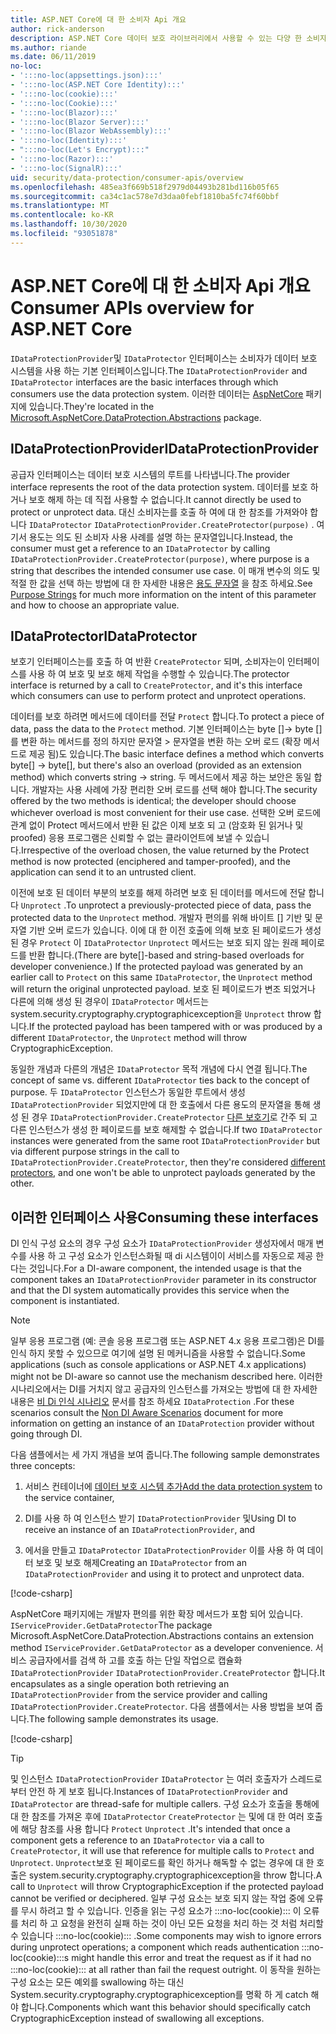 ```yaml
---
title: ASP.NET Core에 대 한 소비자 Api 개요
author: rick-anderson
description: ASP.NET Core 데이터 보호 라이브러리에서 사용할 수 있는 다양 한 소비자 Api에 대 한 간략 한 개요를 수신 합니다.
ms.author: riande
ms.date: 06/11/2019
no-loc:
- ':::no-loc(appsettings.json):::'
- ':::no-loc(ASP.NET Core Identity):::'
- ':::no-loc(cookie):::'
- ':::no-loc(Cookie):::'
- ':::no-loc(Blazor):::'
- ':::no-loc(Blazor Server):::'
- ':::no-loc(Blazor WebAssembly):::'
- ':::no-loc(Identity):::'
- ":::no-loc(Let's Encrypt):::"
- ':::no-loc(Razor):::'
- ':::no-loc(SignalR):::'
uid: security/data-protection/consumer-apis/overview
ms.openlocfilehash: 485ea3f669b518f2979d04493b281bd116b05f65
ms.sourcegitcommit: ca34c1ac578e7d3daa0febf1810ba5fc74f60bbf
ms.translationtype: MT
ms.contentlocale: ko-KR
ms.lasthandoff: 10/30/2020
ms.locfileid: "93051878"
---
```

# <a name="consumer-apis-overview-for-aspnet-core"></a><span data-ttu-id="5b8d2-103">ASP.NET Core에 대 한 소비자 Api 개요</span><span class="sxs-lookup"><span data-stu-id="5b8d2-103">Consumer APIs overview for ASP.NET Core</span></span>

<span data-ttu-id="5b8d2-104">`IDataProtectionProvider`및 `IDataProtector` 인터페이스는 소비자가 데이터 보호 시스템을 사용 하는 기본 인터페이스입니다.</span><span class="sxs-lookup"><span data-stu-id="5b8d2-104">The `IDataProtectionProvider` and `IDataProtector` interfaces are the basic interfaces through which consumers use the data protection system.</span></span> <span data-ttu-id="5b8d2-105">이러한 데이터는 [AspNetCore](https://www.nuget.org/packages/Microsoft.AspNetCore.DataProtection.Abstractions/) 패키지에 있습니다.</span><span class="sxs-lookup"><span data-stu-id="5b8d2-105">They're located in the [Microsoft.AspNetCore.DataProtection.Abstractions](https://www.nuget.org/packages/Microsoft.AspNetCore.DataProtection.Abstractions/) package.</span></span>

## <a name="idataprotectionprovider"></a><span data-ttu-id="5b8d2-106">IDataProtectionProvider</span><span class="sxs-lookup"><span data-stu-id="5b8d2-106">IDataProtectionProvider</span></span>

<span data-ttu-id="5b8d2-107">공급자 인터페이스는 데이터 보호 시스템의 루트를 나타냅니다.</span><span class="sxs-lookup"><span data-stu-id="5b8d2-107">The provider interface represents the root of the data protection system.</span></span> <span data-ttu-id="5b8d2-108">데이터를 보호 하거나 보호 해제 하는 데 직접 사용할 수 없습니다.</span><span class="sxs-lookup"><span data-stu-id="5b8d2-108">It cannot directly be used to protect or unprotect data.</span></span> <span data-ttu-id="5b8d2-109">대신 소비자는를 호출 하 여에 대 한 참조를 가져와야 합니다 `IDataProtector` `IDataProtectionProvider.CreateProtector(purpose)` . 여기서 용도는 의도 된 소비자 사용 사례를 설명 하는 문자열입니다.</span><span class="sxs-lookup"><span data-stu-id="5b8d2-109">Instead, the consumer must get a reference to an `IDataProtector` by calling `IDataProtectionProvider.CreateProtector(purpose)`, where purpose is a string that describes the intended consumer use case.</span></span> <span data-ttu-id="5b8d2-110">이 매개 변수의 의도 및 적절 한 값을 선택 하는 방법에 대 한 자세한 내용은 [용도 문자열](xref:security/data-protection/consumer-apis/purpose-strings) 을 참조 하세요.</span><span class="sxs-lookup"><span data-stu-id="5b8d2-110">See [Purpose Strings](xref:security/data-protection/consumer-apis/purpose-strings) for much more information on the intent of this parameter and how to choose an appropriate value.</span></span>

## <a name="idataprotector"></a><span data-ttu-id="5b8d2-111">IDataProtector</span><span class="sxs-lookup"><span data-stu-id="5b8d2-111">IDataProtector</span></span>

<span data-ttu-id="5b8d2-112">보호기 인터페이스는를 호출 하 여 반환 `CreateProtector` 되며, 소비자는이 인터페이스를 사용 하 여 보호 및 보호 해제 작업을 수행할 수 있습니다.</span><span class="sxs-lookup"><span data-stu-id="5b8d2-112">The protector interface is returned by a call to `CreateProtector`, and it's this interface which consumers can use to perform protect and unprotect operations.</span></span>

<span data-ttu-id="5b8d2-113">데이터를 보호 하려면 메서드에 데이터를 전달 `Protect` 합니다.</span><span class="sxs-lookup"><span data-stu-id="5b8d2-113">To protect a piece of data, pass the data to the `Protect` method.</span></span> <span data-ttu-id="5b8d2-114">기본 인터페이스는 byte []-> byte []를 변환 하는 메서드를 정의 하지만 문자열 > 문자열을 변환 하는 오버 로드 (확장 메서드로 제공 됨)도 있습니다.</span><span class="sxs-lookup"><span data-stu-id="5b8d2-114">The basic interface defines a method which converts byte[] -> byte[], but there's also an overload (provided as an extension method) which converts string -> string.</span></span> <span data-ttu-id="5b8d2-115">두 메서드에서 제공 하는 보안은 동일 합니다. 개발자는 사용 사례에 가장 편리한 오버 로드를 선택 해야 합니다.</span><span class="sxs-lookup"><span data-stu-id="5b8d2-115">The security offered by the two methods is identical; the developer should choose whichever overload is most convenient for their use case.</span></span> <span data-ttu-id="5b8d2-116">선택한 오버 로드에 관계 없이 Protect 메서드에서 반환 된 값은 이제 보호 되 고 (암호화 된 읽거나 및 proofed) 응용 프로그램은 신뢰할 수 없는 클라이언트에 보낼 수 있습니다.</span><span class="sxs-lookup"><span data-stu-id="5b8d2-116">Irrespective of the overload chosen, the value returned by the Protect method is now protected (enciphered and tamper-proofed), and the application can send it to an untrusted client.</span></span>

<span data-ttu-id="5b8d2-117">이전에 보호 된 데이터 부분의 보호를 해제 하려면 보호 된 데이터를 메서드에 전달 합니다 `Unprotect` .</span><span class="sxs-lookup"><span data-stu-id="5b8d2-117">To unprotect a previously-protected piece of data, pass the protected data to the `Unprotect` method.</span></span> <span data-ttu-id="5b8d2-118">개발자 편의를 위해 바이트 [] 기반 및 문자열 기반 오버 로드가 있습니다. 이에 대 한 이전 호출에 의해 보호 된 페이로드가 생성 된 경우 `Protect` 이 `IDataProtector` `Unprotect` 메서드는 보호 되지 않는 원래 페이로드를 반환 합니다.</span><span class="sxs-lookup"><span data-stu-id="5b8d2-118">(There are byte[]-based and string-based overloads for developer convenience.) If the protected payload was generated by an earlier call to `Protect` on this same `IDataProtector`, the `Unprotect` method will return the original unprotected payload.</span></span> <span data-ttu-id="5b8d2-119">보호 된 페이로드가 변조 되었거나 다른에 의해 생성 된 경우이 `IDataProtector` 메서드는 system.security.cryptography.cryptographicexception을 `Unprotect` throw 합니다.</span><span class="sxs-lookup"><span data-stu-id="5b8d2-119">If the protected payload has been tampered with or was produced by a different `IDataProtector`, the `Unprotect` method will throw CryptographicException.</span></span>

<span data-ttu-id="5b8d2-120">동일한 개념과 다른의 개념은 `IDataProtector` 목적 개념에 다시 연결 됩니다.</span><span class="sxs-lookup"><span data-stu-id="5b8d2-120">The concept of same vs. different `IDataProtector` ties back to the concept of purpose.</span></span> <span data-ttu-id="5b8d2-121">두 `IDataProtector` 인스턴스가 동일한 루트에서 생성 `IDataProtectionProvider` 되었지만에 대 한 호출에서 다른 용도의 문자열을 통해 생성 된 경우 `IDataProtectionProvider.CreateProtector` [다른 보호기](xref:security/data-protection/consumer-apis/purpose-strings)로 간주 되 고 다른 인스턴스가 생성 한 페이로드를 보호 해제할 수 없습니다.</span><span class="sxs-lookup"><span data-stu-id="5b8d2-121">If two `IDataProtector` instances were generated from the same root `IDataProtectionProvider` but via different purpose strings in the call to `IDataProtectionProvider.CreateProtector`, then they're considered [different protectors](xref:security/data-protection/consumer-apis/purpose-strings), and one won't be able to unprotect payloads generated by the other.</span></span>

## <a name="consuming-these-interfaces"></a><span data-ttu-id="5b8d2-122">이러한 인터페이스 사용</span><span class="sxs-lookup"><span data-stu-id="5b8d2-122">Consuming these interfaces</span></span>

<span data-ttu-id="5b8d2-123">DI 인식 구성 요소의 경우 구성 요소가 `IDataProtectionProvider` 생성자에서 매개 변수를 사용 하 고 구성 요소가 인스턴스화될 때 di 시스템이이 서비스를 자동으로 제공 한다는 것입니다.</span><span class="sxs-lookup"><span data-stu-id="5b8d2-123">For a DI-aware component, the intended usage is that the component takes an `IDataProtectionProvider` parameter in its constructor and that the DI system automatically provides this service when the component is instantiated.</span></span>

> [!NOTE]
> <span data-ttu-id="5b8d2-124">일부 응용 프로그램 (예: 콘솔 응용 프로그램 또는 ASP.NET 4.x 응용 프로그램)은 DI를 인식 하지 못할 수 있으므로 여기에 설명 된 메커니즘을 사용할 수 없습니다.</span><span class="sxs-lookup"><span data-stu-id="5b8d2-124">Some applications (such as console applications or ASP.NET 4.x applications) might not be DI-aware so cannot use the mechanism described here.</span></span> <span data-ttu-id="5b8d2-125">이러한 시나리오에서는 DI를 거치지 않고 공급자의 인스턴스를 가져오는 방법에 대 한 자세한 내용은 [비 Di 인식 시나리오](xref:security/data-protection/configuration/non-di-scenarios) 문서를 참조 하세요 `IDataProtection` .</span><span class="sxs-lookup"><span data-stu-id="5b8d2-125">For these scenarios consult the [Non DI Aware Scenarios](xref:security/data-protection/configuration/non-di-scenarios) document for more information on getting an instance of an `IDataProtection` provider without going through DI.</span></span>

<span data-ttu-id="5b8d2-126">다음 샘플에서는 세 가지 개념을 보여 줍니다.</span><span class="sxs-lookup"><span data-stu-id="5b8d2-126">The following sample demonstrates three concepts:</span></span>

1. <span data-ttu-id="5b8d2-127">서비스 컨테이너에 [데이터 보호 시스템 추가](xref:security/data-protection/configuration/overview)</span><span class="sxs-lookup"><span data-stu-id="5b8d2-127">[Add the data protection system](xref:security/data-protection/configuration/overview) to the service container,</span></span>

2. <span data-ttu-id="5b8d2-128">DI를 사용 하 여 인스턴스 받기 `IDataProtectionProvider` 및</span><span class="sxs-lookup"><span data-stu-id="5b8d2-128">Using DI to receive an instance of an `IDataProtectionProvider`, and</span></span>

3. <span data-ttu-id="5b8d2-129">에서을 만들고 `IDataProtector` `IDataProtectionProvider` 이를 사용 하 여 데이터 보호 및 보호 해제</span><span class="sxs-lookup"><span data-stu-id="5b8d2-129">Creating an `IDataProtector` from an `IDataProtectionProvider` and using it to protect and unprotect data.</span></span>

[!code-csharp[](../using-data-protection/samples/protectunprotect.cs?highlight=26,34,35,36,37,38,39,40)]

<span data-ttu-id="5b8d2-130">AspNetCore 패키지에는 개발자 편의를 위한 확장 메서드가 포함 되어 있습니다. `IServiceProvider.GetDataProtector`</span><span class="sxs-lookup"><span data-stu-id="5b8d2-130">The package Microsoft.AspNetCore.DataProtection.Abstractions contains an extension method `IServiceProvider.GetDataProtector` as a developer convenience.</span></span> <span data-ttu-id="5b8d2-131">서비스 공급자에서를 검색 하 고를 호출 하는 단일 작업으로 캡슐화 `IDataProtectionProvider` `IDataProtectionProvider.CreateProtector` 합니다.</span><span class="sxs-lookup"><span data-stu-id="5b8d2-131">It encapsulates as a single operation both retrieving an `IDataProtectionProvider` from the service provider and calling `IDataProtectionProvider.CreateProtector`.</span></span> <span data-ttu-id="5b8d2-132">다음 샘플에서는 사용 방법을 보여 줍니다.</span><span class="sxs-lookup"><span data-stu-id="5b8d2-132">The following sample demonstrates its usage.</span></span>

[!code-csharp[](./overview/samples/getdataprotector.cs?highlight=15)]

>[!TIP]
> <span data-ttu-id="5b8d2-133">및 인스턴스 `IDataProtectionProvider` `IDataProtector` 는 여러 호출자가 스레드로부터 안전 하 게 보호 됩니다.</span><span class="sxs-lookup"><span data-stu-id="5b8d2-133">Instances of `IDataProtectionProvider` and `IDataProtector` are thread-safe for multiple callers.</span></span> <span data-ttu-id="5b8d2-134">구성 요소가 호출을 통해에 대 한 참조를 가져온 후에 `IDataProtector` `CreateProtector` 는 및에 대 한 여러 호출에 해당 참조를 사용 합니다 `Protect` `Unprotect` .</span><span class="sxs-lookup"><span data-stu-id="5b8d2-134">It's intended that once a component gets a reference to an `IDataProtector` via a call to `CreateProtector`, it will use that reference for multiple calls to `Protect` and `Unprotect`.</span></span> <span data-ttu-id="5b8d2-135">`Unprotect`보호 된 페이로드를 확인 하거나 해독할 수 없는 경우에 대 한 호출은 system.security.cryptography.cryptographicexception을 throw 합니다.</span><span class="sxs-lookup"><span data-stu-id="5b8d2-135">A call to `Unprotect` will throw CryptographicException if the protected payload cannot be verified or deciphered.</span></span> <span data-ttu-id="5b8d2-136">일부 구성 요소는 보호 되지 않는 작업 중에 오류를 무시 하려고 할 수 있습니다. 인증을 읽는 구성 요소가 :::no-loc(cookie)::: 이 오류를 처리 하 고 요청을 완전히 실패 하는 것이 아닌 모든 요청을 처리 하는 것 처럼 처리할 수 있습니다 :::no-loc(cookie)::: .</span><span class="sxs-lookup"><span data-stu-id="5b8d2-136">Some components may wish to ignore errors during unprotect operations; a component which reads authentication :::no-loc(cookie):::s might handle this error and treat the request as if it had no :::no-loc(cookie)::: at all rather than fail the request outright.</span></span> <span data-ttu-id="5b8d2-137">이 동작을 원하는 구성 요소는 모든 예외를 swallowing 하는 대신 System.security.cryptography.cryptographicexception를 명확 하 게 catch 해야 합니다.</span><span class="sxs-lookup"><span data-stu-id="5b8d2-137">Components which want this behavior should specifically catch CryptographicException instead of swallowing all exceptions.</span></span>
